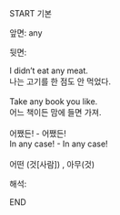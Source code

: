 START
기본

앞면:
any


뒷면:
<div>I didn’t eat any meat. </div><div>나는 고기를 한 점도 안 먹었다.</div><div><br></div><div><div>Take any book you like. </div><div>어느 책이든 맘에 들면 가져.</div></div><div><br></div><div><div><div>어쨌든! - 어쨌든!</div></div><div><div>In any case! - In any case!</div></div></div><div><br></div><div>어떤 (것[사람]) , 아무(것)</div>


해석:
<!--ID: 1746614453421-->
END